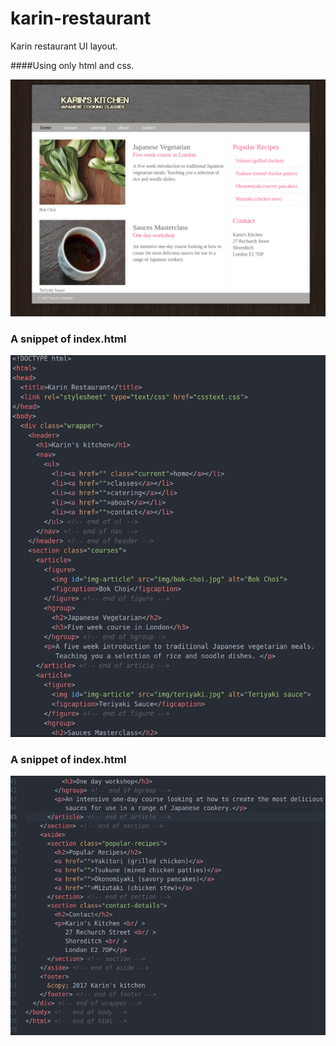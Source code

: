 # karin-restaurant

Karin restaurant UI layout.

####Using only html and css.

![Alt text](/demo/karinKitchen.png?raw=true "Karin Restaurant")

### A snippet of index.html
![Alt text](/demo/index1.png?raw=true "demo")

### A snippet of index.html
![Alt text](/demo/index2.png?raw=true "demo")
